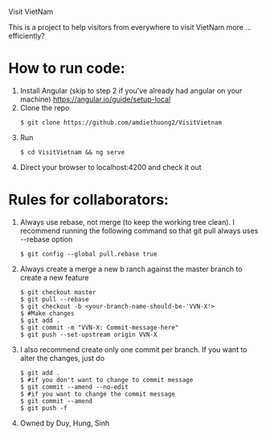 

 Visit VietNam

This is a project to help visitors from everywhere to visit VietNam more ... efficiently?

  

# How to run code:

1. Install Angular (skip to step 2 if you've already had angular on your machine)
https://angular.io/guide/setup-local
2. Clone the repo
	```
    $ git clone https://github.com/amdiethuong2/VisitVietnam
3. Run
   ```
   $ cd VisitVietnam && ng serve
4. Direct your browser to localhost:4200 and check it out

# Rules for collaborators:
1. Always use rebase, not merge (to keep the working tree clean). I recommend running the following command so that git pull always uses --rebase option
	```
	$ git config --global pull.rebase true
2. Always create a merge a new b ranch against the master branch to create a new feature
	```
	$ git checkout master
	$ git pull --rebase
	$ git checkout -b <your-branch-name-should-be-'VVN-X'>
	$ #Make changes
	$ git add .
	$ git commit -m "VVN-X: Commit-message-here"
	$ git push --set-upstream origin VVN-X
3. I also recommend create only one commit per branch. If you want to alter the changes, just do
	```
	$ git add .
	$ #if you don't want to change to commit message
	$ git commit --amend --no-edit
	$ #if you want to change the commit message
	$ git commit --amend
	$ git push -f
4. Owned by Duy, Hung, Sinh

